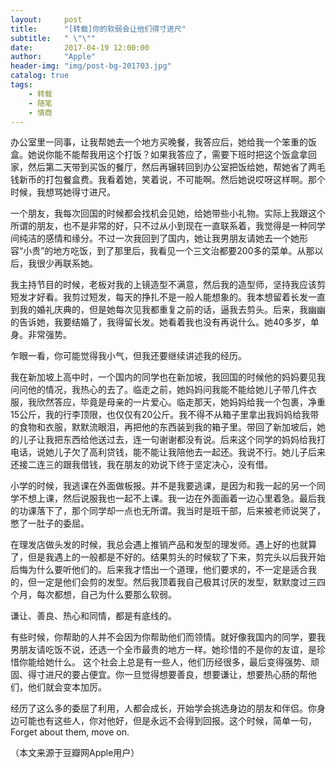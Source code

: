 ```yaml
---
layout:     post
title:      "[转载]你的软弱会让他们得寸进尺"
subtitle:   " \"\""
date:       2017-04-19 12:00:00
author:     "Apple"
header-img: "img/post-bg-201703.jpg"
catalog: true
tags:
    - 转载
    - 随笔
    - 情商
---
```


办公室里一同事，让我帮她去一个地方买晚餐，我答应后，她给我一个笨重的饭盒。她说你能不能帮我用这个打饭？如果我答应了，需要下班时把这个饭盒拿回家，然后第二天带到买饭的餐厅，然后再辗转回到办公室把饭给她，帮她省了两毛钱新币的打包餐盒费。我看着她，笑着说，不可能啊。然后她说哎呀这样啊。那个时候，我想骂她得寸进尺。  

一个朋友，我每次回国的时候都会找机会见她，给她带些小礼物。实际上我跟这个所谓的朋友，也不是非常的好，只不过从小到现在一直联系着，我觉得是一种同学间纯洁的感情和缘分。不过一次我回到了国内，她让我男朋友请她去一个她形容“小贵”的地方吃饭，到了那里后，我看见一个三文治都要200多的菜单。从那以后，我很少再联系她。  

我主持节目的时候，老板对我的上镜造型不满意，然后我的造型师，坚持我应该剪短发才好看。我剪过短发，每天的挣扎不是一般人能想象的。我本想留着长发一直到我的婚礼庆典的，但是她每次见我都重复之前的话，逼我去剪头。后来，我幽幽的告诉她，我要结婚了，我得留长发。她看着我也没有再说什么。她40多岁，单身。非常强势。  

乍眼一看，你可能觉得我小气，但我还要继续讲述我的经历。  

我在新加坡上高中时，一个国内的同学也在新加坡，我回国的时候他的妈妈要见我问问他的情况，我热心的去了。临走之前，她妈妈问我能不能给她儿子带几件衣服，我欣然答应，毕竟是母亲的一片爱心。临走那天，她妈妈给我一个包裹，净重15公斤，我的行李顶限，也仅仅有20公斤。我不得不从箱子里拿出我妈妈给我带的食物和衣服，默默流眼泪，再把他的东西装到我的箱子里。带回了新加坡后，她的儿子让我把东西给他送过去，连一句谢谢都没有说。后来这个同学的妈妈给我打电话，说她儿子欠了高利贷钱，能不能让我陪他去一起还。我说不行。她儿子后来还接二连三的跟我借钱，我在朋友的劝说下终于坚定决心，没有借。  

小学的时候，我逃课在外面做板报。并不是我要逃课，是因为和我一起的另一个同学不想上课，然后说服我也一起不上课。我一边在外面画着一边心里着急。最后我的功课落下了，那个同学却一点也无所谓。我当时是班干部，后来被老师说哭了，憋了一肚子的委屈。  

在理发店做头发的时候，我总会遇上推销产品和发型的理发师。遇上好的也就算了，但是我遇上的一般都是不好的。结果剪头的时候软了下来，剪完头以后我开始后悔为什么要听他们的。后来我才悟出一个道理，他们要求的，不一定是适合我的，但一定是他们会剪的发型。然后我顶着我自己极其讨厌的发型，默默度过三四个月，每次都想，自己为什么要那么软弱。  

谦让、善良、热心和同情，都是有底线的。  

有些时候，你帮助的人并不会因为你帮助他们而领情。就好像我国内的同学，要我男朋友请吃饭不说，还选一个全市最贵的地方一样。她珍惜的不是你的友谊，是珍惜你能给她什么。 这个社会上总是有一些人，他们历经很多，最后变得强势、顽固、得寸进尺的要占便宜。你一旦觉得想要善良，想要谦让，想要热心肠的帮他们，他们就会变本加厉。  

经历了这么多的委屈了利用，人都会成长，开始学会挑选身边的朋友和伴侣。你身边可能也有这些人，你对他好，但是永远不会得到回报。这个时候，简单一句，Forget about them, move on.  

（本文来源于豆瓣网Apple用户）  









